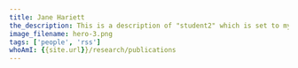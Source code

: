 ```yaml
---
title: Jane Hariett
the_description: This is a description of "student2" which is set to my imaginary friend, Jane, for the time being. This are all variables that can be easily changed without touching the static html file.
image_filename: hero-3.png
tags: ['people', 'rss']
whoAmI: {{site.url}}/research/publications
---
```

